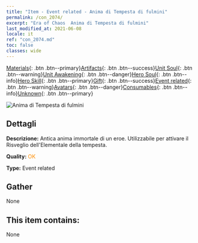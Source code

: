 ```yaml
---
title: "Item - Event related - Anima di Tempesta di fulmini"
permalink: /con_2074/
excerpt: "Era of Chaos  Anima di Tempesta di fulmini"
last_modified_at: 2021-06-08
locale: it
ref: "con_2074.md"
toc: false
classes: wide
---
```

 [Materials](/ItemsIT/){: .btn .btn--primary}[Artifacts](/ItemsIT/Artifacts/){: .btn .btn--success}[Unit Soul](/ItemsIT/UnitSoul/){: .btn .btn--warning}[Unit Awakening](/ItemsIT/UnitAwakening/){: .btn .btn--danger}[Hero Soul](/ItemsIT/HeroSoul/){: .btn .btn--info}[Hero Skill](/ItemsIT/HeroSkill/){: .btn .btn--primary}[Gift](/ItemsIT/Gift/){: .btn .btn--success}[Event related](/ItemsIT/Events/){: .btn .btn--warning}[Avatars](/ItemsIT/Avatars/){: .btn .btn--danger}[Consumables](/ItemsIT/Consumables/){: .btn .btn--info}[Unknown](/ItemsIT/Unknown/){: .btn .btn--primary}

 ![Anima di Tempesta di fulmini](/images/t/juexing_902.jpg)

## Dettagli
 **Descrizione:** Antica anima immortale di un eroe. Utilizzabile per attivare il Risveglio dell'Elementale della tempesta.

 **Quality:** <span style="color: #FF8C00">OK</span>

 **Type:** Event related

## Gather

  None

## This item contains:

  None


